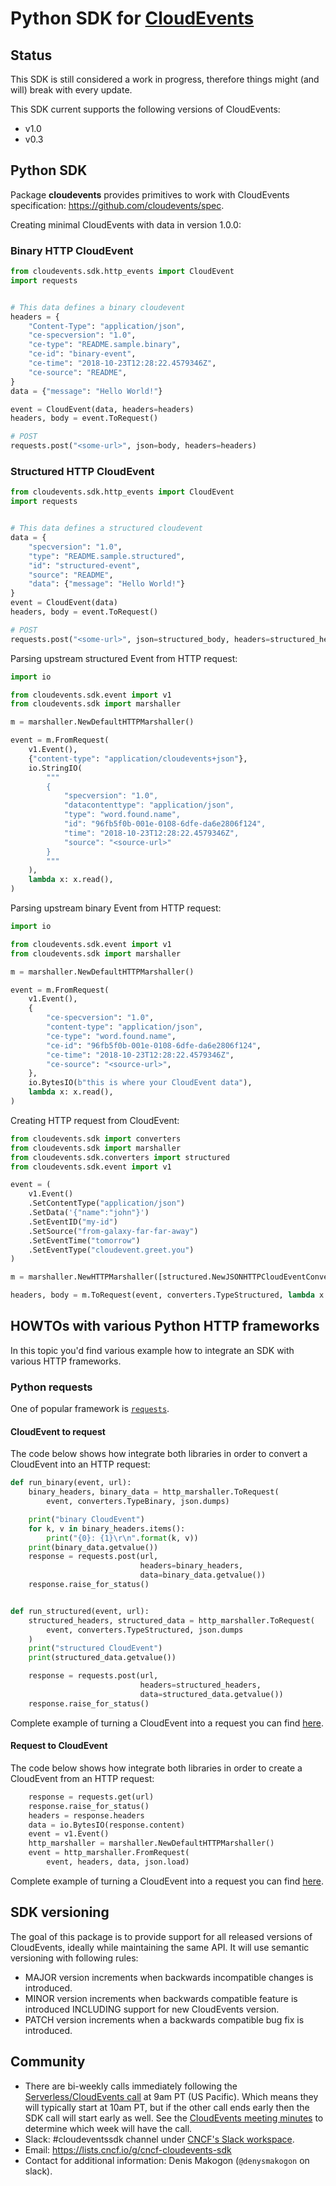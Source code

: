 # Python SDK for [CloudEvents](https://github.com/cloudevents/spec)

## Status

This SDK is still considered a work in progress, therefore things might (and
will) break with every update.

This SDK current supports the following versions of CloudEvents:

- v1.0
- v0.3

## Python SDK

Package **cloudevents** provides primitives to work with CloudEvents specification: https://github.com/cloudevents/spec.

Creating minimal CloudEvents with data in version 1.0.0:

### Binary HTTP CloudEvent

```python
from cloudevents.sdk.http_events import CloudEvent
import requests


# This data defines a binary cloudevent
headers = {
    "Content-Type": "application/json",
    "ce-specversion": "1.0",
    "ce-type": "README.sample.binary",
    "ce-id": "binary-event",
    "ce-time": "2018-10-23T12:28:22.4579346Z",
    "ce-source": "README",
}
data = {"message": "Hello World!"}

event = CloudEvent(data, headers=headers)
headers, body = event.ToRequest()

# POST
requests.post("<some-url>", json=body, headers=headers)
```

### Structured HTTP CloudEvent

```python
from cloudevents.sdk.http_events import CloudEvent
import requests


# This data defines a structured cloudevent
data = {
    "specversion": "1.0",
    "type": "README.sample.structured",
    "id": "structured-event",
    "source": "README",
    "data": {"message": "Hello World!"}
}
event = CloudEvent(data)
headers, body = event.ToRequest()

# POST
requests.post("<some-url>", json=structured_body, headers=structured_headers)
```

Parsing upstream structured Event from HTTP request:

```python
import io

from cloudevents.sdk.event import v1
from cloudevents.sdk import marshaller

m = marshaller.NewDefaultHTTPMarshaller()

event = m.FromRequest(
    v1.Event(),
    {"content-type": "application/cloudevents+json"},
    io.StringIO(
        """
        {
            "specversion": "1.0",
            "datacontenttype": "application/json",
            "type": "word.found.name",
            "id": "96fb5f0b-001e-0108-6dfe-da6e2806f124",
            "time": "2018-10-23T12:28:22.4579346Z",
            "source": "<source-url>"
        }
        """
    ),
    lambda x: x.read(),
)
```

Parsing upstream binary Event from HTTP request:

```python
import io

from cloudevents.sdk.event import v1
from cloudevents.sdk import marshaller

m = marshaller.NewDefaultHTTPMarshaller()

event = m.FromRequest(
    v1.Event(),
    {
        "ce-specversion": "1.0",
        "content-type": "application/json",
        "ce-type": "word.found.name",
        "ce-id": "96fb5f0b-001e-0108-6dfe-da6e2806f124",
        "ce-time": "2018-10-23T12:28:22.4579346Z",
        "ce-source": "<source-url>",
    },
    io.BytesIO(b"this is where your CloudEvent data"),
    lambda x: x.read(),
)
```

Creating HTTP request from CloudEvent:

```python
from cloudevents.sdk import converters
from cloudevents.sdk import marshaller
from cloudevents.sdk.converters import structured
from cloudevents.sdk.event import v1

event = (
    v1.Event()
    .SetContentType("application/json")
    .SetData('{"name":"john"}')
    .SetEventID("my-id")
    .SetSource("from-galaxy-far-far-away")
    .SetEventTime("tomorrow")
    .SetEventType("cloudevent.greet.you")
)

m = marshaller.NewHTTPMarshaller([structured.NewJSONHTTPCloudEventConverter()])

headers, body = m.ToRequest(event, converters.TypeStructured, lambda x: x)
```

## HOWTOs with various Python HTTP frameworks

In this topic you'd find various example how to integrate an SDK with various HTTP frameworks.

### Python requests

One of popular framework is [`requests`](http://docs.python-requests.org/en/master/).

#### CloudEvent to request

The code below shows how integrate both libraries in order to convert a CloudEvent into an HTTP request:

```python
def run_binary(event, url):
    binary_headers, binary_data = http_marshaller.ToRequest(
        event, converters.TypeBinary, json.dumps)

    print("binary CloudEvent")
    for k, v in binary_headers.items():
        print("{0}: {1}\r\n".format(k, v))
    print(binary_data.getvalue())
    response = requests.post(url,
                             headers=binary_headers,
                             data=binary_data.getvalue())
    response.raise_for_status()


def run_structured(event, url):
    structured_headers, structured_data = http_marshaller.ToRequest(
        event, converters.TypeStructured, json.dumps
    )
    print("structured CloudEvent")
    print(structured_data.getvalue())

    response = requests.post(url,
                             headers=structured_headers,
                             data=structured_data.getvalue())
    response.raise_for_status()

```

Complete example of turning a CloudEvent into a request you can find [here](samples/python-requests/cloudevent_to_request.py).

#### Request to CloudEvent

The code below shows how integrate both libraries in order to create a CloudEvent from an HTTP request:

```python
    response = requests.get(url)
    response.raise_for_status()
    headers = response.headers
    data = io.BytesIO(response.content)
    event = v1.Event()
    http_marshaller = marshaller.NewDefaultHTTPMarshaller()
    event = http_marshaller.FromRequest(
        event, headers, data, json.load)

```

Complete example of turning a CloudEvent into a request you can find [here](samples/python-requests/request_to_cloudevent.py).

## SDK versioning

The goal of this package is to provide support for all released versions of CloudEvents, ideally while maintaining
the same API. It will use semantic versioning with following rules:

- MAJOR version increments when backwards incompatible changes is introduced.
- MINOR version increments when backwards compatible feature is introduced INCLUDING support for new CloudEvents version.
- PATCH version increments when a backwards compatible bug fix is introduced.

## Community

- There are bi-weekly calls immediately following the [Serverless/CloudEvents
  call](https://github.com/cloudevents/spec#meeting-time) at
  9am PT (US Pacific). Which means they will typically start at 10am PT, but
  if the other call ends early then the SDK call will start early as well.
  See the [CloudEvents meeting minutes](https://docs.google.com/document/d/1OVF68rpuPK5shIHILK9JOqlZBbfe91RNzQ7u_P7YCDE/edit#)
  to determine which week will have the call.
- Slack: #cloudeventssdk channel under
  [CNCF's Slack workspace](https://slack.cncf.io/).
- Email: https://lists.cncf.io/g/cncf-cloudevents-sdk
- Contact for additional information: Denis Makogon (`@denysmakogon` on slack).
